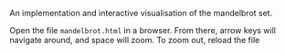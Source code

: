 An implementation and interactive visualisation of the mandelbrot set. 

Open the file `mandelbrot.html` in a browser. From there, arrow keys will navigate around, and space will zoom. To zoom out, reload the file
